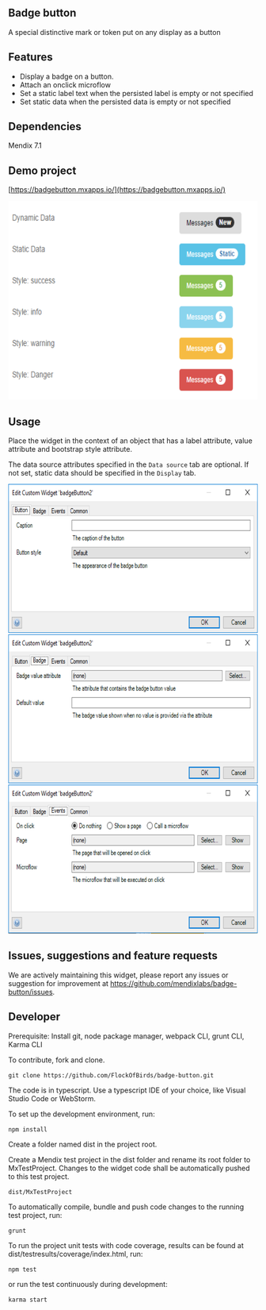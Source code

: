 ## Badge button

A special distinctive mark or token put on any display as a button

## Features

 * Display a badge on a button.
 * Attach an onclick microflow 
 * Set a static label text when the persisted label is empty or not specified
 * Set static data when the persisted data is empty or not specified

## Dependencies

Mendix 7.1

## Demo project

[https://badgebutton.mxapps.io/](https://badgebutton.mxapps.io/)

<img src="./assets/demo.png" width="900px" height="400px" />

## Usage
Place the widget in the context of an object that has a label attribute, value attribute and bootstrap style attribute.

The data source attributes specified in the `Data source` tab are optional. If not set, static data should be specified in the `Display` tab.

<img src="./assets/Static_attributes.png" width="600px" height="300px" />
<img src="./assets/Data_source.png" width="600px" height="300px" />
<img src="./assets/Behavior.png" width="600px" height="300px" />

## Issues, suggestions and feature requests

We are actively maintaining this widget, please report any issues or suggestion for improvement at
https://github.com/mendixlabs/badge-button/issues.

## Developer
Prerequisite: Install git, node package manager, webpack CLI, grunt CLI, Karma CLI

To contribute, fork and clone.

    git clone https://github.com/FlockOfBirds/badge-button.git

The code is in typescript. Use a typescript IDE of your choice, like Visual Studio Code or WebStorm.

To set up the development environment, run:

    npm install

Create a folder named dist in the project root.

Create a Mendix test project in the dist folder and rename its root folder to MxTestProject. Changes to the widget code shall be automatically pushed to this test project.

    dist/MxTestProject

To automatically compile, bundle and push code changes to the running test project, run:

    grunt

To run the project unit tests with code coverage, results can be found at dist/testresults/coverage/index.html, run:

    npm test

or run the test continuously during development:

    karma start
